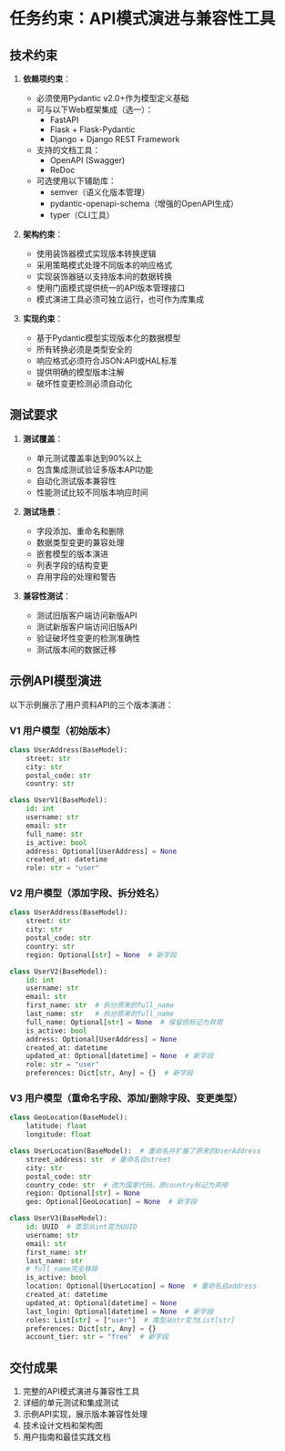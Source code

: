 # 任务约束：API模式演进与兼容性工具

## 技术约束

1. **依赖项约束**：
   - 必须使用Pydantic v2.0+作为模型定义基础
   - 可与以下Web框架集成（选一）：
     - FastAPI
     - Flask + Flask-Pydantic
     - Django + Django REST Framework
   - 支持的文档工具：
     - OpenAPI (Swagger)
     - ReDoc
   - 可选使用以下辅助库：
     - semver（语义化版本管理）
     - pydantic-openapi-schema（增强的OpenAPI生成）
     - typer（CLI工具）

2. **架构约束**：
   - 使用装饰器模式实现版本转换逻辑
   - 采用策略模式处理不同版本的响应格式
   - 实现装饰器链以支持版本间的数据转换
   - 使用门面模式提供统一的API版本管理接口
   - 模式演进工具必须可独立运行，也可作为库集成

3. **实现约束**：
   - 基于Pydantic模型实现版本化的数据模型
   - 所有转换必须是类型安全的
   - 响应格式必须符合JSON:API或HAL标准
   - 提供明确的模型版本注解
   - 破坏性变更检测必须自动化

## 测试要求

1. **测试覆盖**：
   - 单元测试覆盖率达到90%以上
   - 包含集成测试验证多版本API功能
   - 自动化测试版本兼容性
   - 性能测试比较不同版本响应时间

2. **测试场景**：
   - 字段添加、重命名和删除
   - 数据类型变更的兼容处理
   - 嵌套模型的版本演进
   - 列表字段的结构变更
   - 弃用字段的处理和警告

3. **兼容性测试**：
   - 测试旧版客户端访问新版API
   - 测试新版客户端访问旧版API
   - 验证破坏性变更的检测准确性
   - 测试版本间的数据迁移

## 示例API模型演进

以下示例展示了用户资料API的三个版本演进：

### V1 用户模型（初始版本）

```python
class UserAddress(BaseModel):
    street: str
    city: str
    postal_code: str
    country: str

class UserV1(BaseModel):
    id: int
    username: str
    email: str
    full_name: str
    is_active: bool
    address: Optional[UserAddress] = None
    created_at: datetime
    role: str = "user"
```

### V2 用户模型（添加字段、拆分姓名）

```python
class UserAddress(BaseModel):
    street: str
    city: str
    postal_code: str
    country: str
    region: Optional[str] = None  # 新字段

class UserV2(BaseModel):
    id: int
    username: str
    email: str
    first_name: str  # 拆分原来的full_name
    last_name: str   # 拆分原来的full_name
    full_name: Optional[str] = None  # 保留但标记为弃用
    is_active: bool
    address: Optional[UserAddress] = None
    created_at: datetime
    updated_at: Optional[datetime] = None  # 新字段
    role: str = "user"
    preferences: Dict[str, Any] = {}  # 新字段
```

### V3 用户模型（重命名字段、添加/删除字段、变更类型）

```python
class GeoLocation(BaseModel):
    latitude: float
    longitude: float

class UserLocation(BaseModel):  # 重命名并扩展了原来的UserAddress
    street_address: str  # 重命名自street
    city: str
    postal_code: str
    country_code: str  # 改为国家代码，原country标记为弃用
    region: Optional[str] = None
    geo: Optional[GeoLocation] = None  # 新字段

class UserV3(BaseModel):
    id: UUID  # 类型从int变为UUID
    username: str
    email: str
    first_name: str
    last_name: str
    # full_name完全移除
    is_active: bool
    location: Optional[UserLocation] = None  # 重命名自address
    created_at: datetime
    updated_at: Optional[datetime] = None
    last_login: Optional[datetime] = None  # 新字段
    roles: List[str] = ["user"]  # 类型从str变为List[str]
    preferences: Dict[str, Any] = {}
    account_tier: str = "free"  # 新字段
```

## 交付成果

1. 完整的API模式演进与兼容性工具
2. 详细的单元测试和集成测试
3. 示例API实现，展示版本兼容性处理
4. 技术设计文档和架构图
5. 用户指南和最佳实践文档 